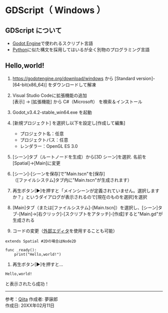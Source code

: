 # GDScript（ Windows ）

## GDScript について

* [Godot Engine](https://godotengine.org/)で使われるスクリプト言語
* [Python](https://github.com/mubirou/HelloWorld/blob/master/languages/Python/Python_reference.md#python-%E5%9F%BA%E7%A4%8E%E6%96%87%E6%B3%95)に似た構文を採用してはいるが全く別物のプログラミング言語

## Hello,world!

1. https://godotengine.org/download/windows から [Standard version]-[64-bit(x86_64)] をダウンロードして解凍

1. Visual Studio Codeに拡張機能の追加  
    [表示] → [拡張機能] から C#（Microsoft） を検索＆インストール

1. Godot_v3.4.2-stable_win64.exe を起動

1. [新規プロジェクト] を選択し以下を設定し[作成して編集]
    * プロジェクト名：任意
    * プロジェクトパス：任意
    * レンダラー：OpenGL ES 3.0

1. [シーン]タブ（ルートノードを生成）から[3D シーン]を選択. 名前を[Spatial]→[Main]に変更

1. [シーン]-[シーンを保存]で"Main.tscn"を[保存]  
（[ファイルシステム]タブ内に"Main.tscn"が生成されます）

1. 再生ボタン[▶]を押すと「メインシーンが定義されていません。選択しますか？」というダイアログが表示されるので[現在のものを選択]を選択

1. [Main]タブ（または[ファイルシステム]-[Main.tscn]）を選択し、[シーン]タブ-[Main]→[右クリック]-[スクリプトをアタッチ]-[作成]すると"Main.gd"が生成される

1. コードの変更（[外部エディタ](https://github.com/mubirou/Godot#%E5%A4%96%E9%83%A8%E3%82%B9%E3%82%AF%E3%83%AA%E3%83%97%E3%83%88%E3%82%A8%E3%83%87%E3%82%A3%E3%82%BF)を使用することも可能）

```GDScript
extends Spatial #2Dの場合はNode2D

func _ready():
	print("Hello,world!")
```

1. 再生ボタン[▶]を押すと…  
```
Hello,world!
```
と表示されたら成功！

***
参考：[Qiita](https://qiita.com/2dgames_jp/items/2f8e3690260af7946aed)
作成者: 夢寐郎  
作成日: 20XX年02月11日
